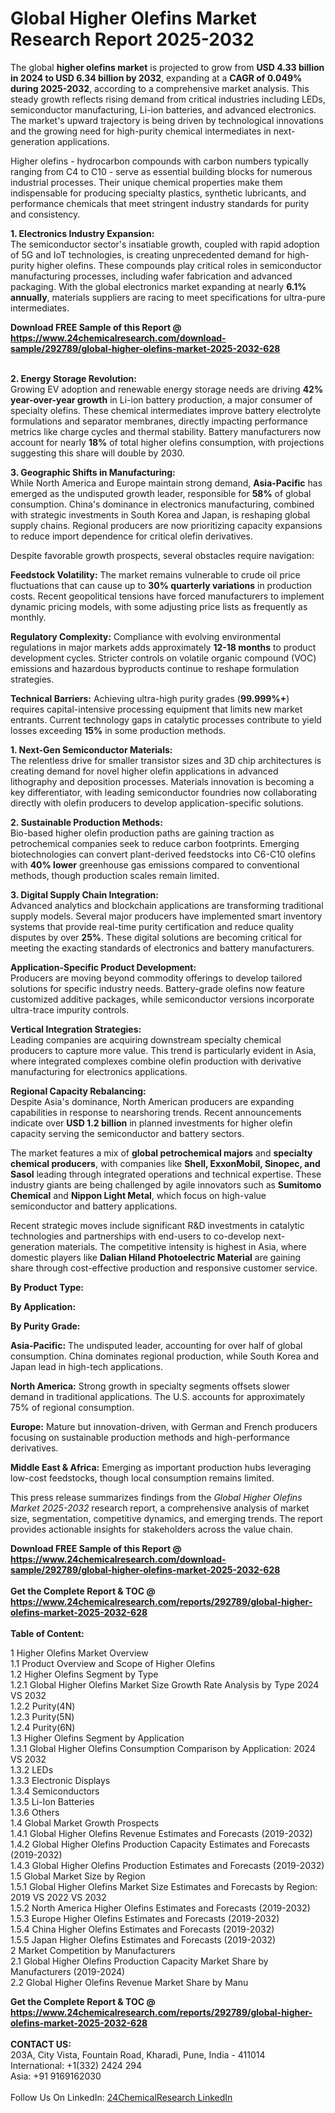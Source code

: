 <h1>Global Higher Olefins Market Research Report 2025-2032</h1><p>The global <strong>higher olefins market</strong> is projected to grow from <strong>USD 4.33 billion in 2024 to USD 6.34 billion by 2032</strong>, expanding at a <strong>CAGR of 0.049% during 2025-2032</strong>, according to a comprehensive market analysis. This steady growth reflects rising demand from critical industries including LEDs, semiconductor manufacturing, Li-ion batteries, and advanced electronics. The market's upward trajectory is being driven by technological innovations and the growing need for high-purity chemical intermediates in next-generation applications.</p><p>Higher olefins - hydrocarbon compounds with carbon numbers typically ranging from C4 to C10 - serve as essential building blocks for numerous industrial processes. Their unique chemical properties make them indispensable for producing specialty plastics, synthetic lubricants, and performance chemicals that meet stringent industry standards for purity and consistency.</p><p><strong>1. Electronics Industry Expansion:</strong><br>
The semiconductor sector's insatiable growth, coupled with rapid adoption of 5G and IoT technologies, is creating unprecedented demand for high-purity higher olefins. These compounds play critical roles in semiconductor manufacturing processes, including wafer fabrication and advanced packaging. With the global electronics market expanding at nearly <strong>6.1% annually</strong>, materials suppliers are racing to meet specifications for ultra-pure intermediates.</p><div><b>Download FREE Sample of this Report @ 
            <a href="https://www.24chemicalresearch.com/download-sample/292789/global-higher-olefins-market-2025-2032-628">
            https://www.24chemicalresearch.com/download-sample/292789/global-higher-olefins-market-2025-2032-628</a></b></div><br><p><strong>2. Energy Storage Revolution:</strong><br>
Growing EV adoption and renewable energy storage needs are driving <strong>42% year-over-year growth</strong> in Li-ion battery production, a major consumer of specialty olefins. These chemical intermediates improve battery electrolyte formulations and separator membranes, directly impacting performance metrics like charge cycles and thermal stability. Battery manufacturers now account for nearly <strong>18%</strong> of total higher olefins consumption, with projections suggesting this share will double by 2030.</p><p><strong>3. Geographic Shifts in Manufacturing:</strong><br>
While North America and Europe maintain strong demand, <strong>Asia-Pacific</strong> has emerged as the undisputed growth leader, responsible for <strong>58%</strong> of global consumption. China's dominance in electronics manufacturing, combined with strategic investments in South Korea and Japan, is reshaping global supply chains. Regional producers are now prioritizing capacity expansions to reduce import dependence for critical olefin derivatives.</p><p>Despite favorable growth prospects, several obstacles require navigation:</p><p><strong>Feedstock Volatility:</strong> The market remains vulnerable to crude oil price fluctuations that can cause up to <strong>30% quarterly variations</strong> in production costs. Recent geopolitical tensions have forced manufacturers to implement dynamic pricing models, with some adjusting price lists as frequently as monthly.</p><p><strong>Regulatory Complexity:</strong> Compliance with evolving environmental regulations in major markets adds approximately <strong>12-18 months</strong> to product development cycles. Stricter controls on volatile organic compound (VOC) emissions and hazardous byproducts continue to reshape formulation strategies.</p><p><strong>Technical Barriers:</strong> Achieving ultra-high purity grades (<strong>99.999%+</strong>) requires capital-intensive processing equipment that limits new market entrants. Current technology gaps in catalytic processes contribute to yield losses exceeding <strong>15%</strong> in some production methods.</p><p><strong>1. Next-Gen Semiconductor Materials:</strong><br>
The relentless drive for smaller transistor sizes and 3D chip architectures is creating demand for novel higher olefin applications in advanced lithography and deposition processes. Materials innovation is becoming a key differentiator, with leading semiconductor foundries now collaborating directly with olefin producers to develop application-specific solutions.</p><p><strong>2. Sustainable Production Methods:</strong><br>
Bio-based higher olefin production paths are gaining traction as petrochemical companies seek to reduce carbon footprints. Emerging biotechnologies can convert plant-derived feedstocks into C6-C10 olefins with <strong>40% lower</strong> greenhouse gas emissions compared to conventional methods, though production scales remain limited.</p><p><strong>3. Digital Supply Chain Integration:</strong><br>
Advanced analytics and blockchain applications are transforming traditional supply models. Several major producers have implemented smart inventory systems that provide real-time purity certification and reduce quality disputes by over <strong>25%</strong>. These digital solutions are becoming critical for meeting the exacting standards of electronics and battery manufacturers.</p><p><strong>Application-Specific Product Development:</strong><br>
    Producers are moving beyond commodity offerings to develop tailored solutions for specific industry needs. Battery-grade olefins now feature customized additive packages, while semiconductor versions incorporate ultra-trace impurity controls.</p><p><strong>Vertical Integration Strategies:</strong><br>
    Leading companies are acquiring downstream specialty chemical producers to capture more value. This trend is particularly evident in Asia, where integrated complexes combine olefin production with derivative manufacturing for electronics applications.</p><p><strong>Regional Capacity Rebalancing:</strong><br>
    Despite Asia's dominance, North American producers are expanding capabilities in response to nearshoring trends. Recent announcements indicate over <strong>USD 1.2 billion</strong> in planned investments for higher olefin capacity serving the semiconductor and battery sectors.</p><p>The market features a mix of <strong>global petrochemical majors</strong> and <strong>specialty chemical producers</strong>, with companies like <strong>Shell, ExxonMobil, Sinopec, and Sasol</strong> leading through integrated operations and technical expertise. These industry giants are being challenged by agile innovators such as <strong>Sumitomo Chemical</strong> and <strong>Nippon Light Metal</strong>, which focus on high-value semiconductor and battery applications.</p><p>Recent strategic moves include significant R&amp;D investments in catalytic technologies and partnerships with end-users to co-develop next-generation materials. The competitive intensity is highest in Asia, where domestic players like <strong>Dalian Hiland Photoelectric Material</strong> are gaining share through cost-effective production and responsive customer service.</p><p><strong>By Product Type:</strong></p><p><strong>By Application:</strong></p><p><strong>By Purity Grade:</strong></p><p><strong>Asia-Pacific:</strong> The undisputed leader, accounting for over half of global consumption. China dominates regional production, while South Korea and Japan lead in high-tech applications.</p><p><strong>North America:</strong> Strong growth in specialty segments offsets slower demand in traditional applications. The U.S. accounts for approximately 75% of regional consumption.</p><p><strong>Europe:</strong> Mature but innovation-driven, with German and French producers focusing on sustainable production methods and high-performance derivatives.</p><p><strong>Middle East &amp; Africa:</strong> Emerging as important production hubs leveraging low-cost feedstocks, though local consumption remains limited.</p><p>This press release summarizes findings from the <em>Global Higher Olefins Market 2025-2032</em> research report, a comprehensive analysis of market size, segmentation, competitive dynamics, and emerging trends. The report provides actionable insights for stakeholders across the value chain.</p><div><b>Download FREE Sample of this Report @ 
            <a href="https://www.24chemicalresearch.com/download-sample/292789/global-higher-olefins-market-2025-2032-628">
            https://www.24chemicalresearch.com/download-sample/292789/global-higher-olefins-market-2025-2032-628</a></b></div><br><div><b>Get the Complete Report & TOC @ 
            <a href="https://www.24chemicalresearch.com/reports/292789/global-higher-olefins-market-2025-2032-628">
            https://www.24chemicalresearch.com/reports/292789/global-higher-olefins-market-2025-2032-628</a></b></div><br>
            <b>Table of Content:</b><p>1 Higher Olefins Market Overview<br />
    1.1 Product Overview and Scope of Higher Olefins<br />
    1.2 Higher Olefins Segment by Type<br />
        1.2.1 Global Higher Olefins Market Size Growth Rate Analysis by Type 2024 VS 2032<br />
        1.2.2 Purity(4N)<br />
        1.2.3 Purity(5N)<br />
        1.2.4 Purity(6N)<br />
    1.3 Higher Olefins Segment by Application<br />
        1.3.1 Global Higher Olefins Consumption Comparison by Application: 2024 VS 2032<br />
        1.3.2 LEDs<br />
        1.3.3 Electronic Displays<br />
        1.3.4 Semiconductors<br />
        1.3.5 Li-Ion Batteries<br />
        1.3.6 Others<br />
    1.4 Global Market Growth Prospects<br />
        1.4.1 Global Higher Olefins Revenue Estimates and Forecasts (2019-2032)<br />
        1.4.2 Global Higher Olefins Production Capacity Estimates and Forecasts (2019-2032)<br />
        1.4.3 Global Higher Olefins Production Estimates and Forecasts (2019-2032)<br />
    1.5 Global Market Size by Region<br />
        1.5.1 Global Higher Olefins Market Size Estimates and Forecasts by Region: 2019 VS 2022 VS 2032<br />
        1.5.2 North America Higher Olefins Estimates and Forecasts (2019-2032)<br />
        1.5.3 Europe Higher Olefins Estimates and Forecasts (2019-2032)<br />
        1.5.4 China Higher Olefins Estimates and Forecasts (2019-2032)<br />
        1.5.5 Japan Higher Olefins Estimates and Forecasts (2019-2032)<br />
2 Market Competition by Manufacturers<br />
    2.1 Global Higher Olefins Production Capacity Market Share by Manufacturers (2019-2024)<br />
    2.2 Global Higher Olefins Revenue Market Share by Manu</p><div><b>Get the Complete Report & TOC @ 
            <a href="https://www.24chemicalresearch.com/reports/292789/global-higher-olefins-market-2025-2032-628">
            https://www.24chemicalresearch.com/reports/292789/global-higher-olefins-market-2025-2032-628</a></b></div><br><b>CONTACT US:</b><br>
            203A, City Vista, Fountain Road, Kharadi, Pune, India - 411014<br>
            International: +1(332) 2424 294<br>
            Asia: +91 9169162030 <br><br>
            Follow Us On LinkedIn: <a href="https://www.linkedin.com/company/24chemicalresearch/">24ChemicalResearch LinkedIn</a>